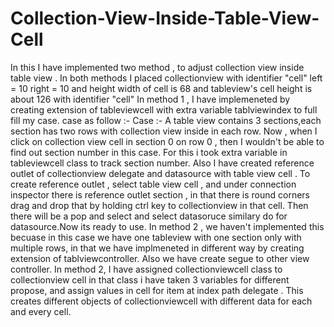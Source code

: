 # Collection-View-Inside-Table-View-Cell
In this I have implemented two method , to adjust collection view inside table view .
In both methods I placed collectionview with identifier "cell" left = 10 right = 10 and height width of cell is 68 and tableview's cell height is about 126 with identifier "cell"
In method 1 , I have implemeneted by creating extension of tableviewcell with extra variable tablviewindex to full fill my case. case as follow :- 
Case :- A table view contains 3 sections,each section has two rows with collection view inside in each row. Now , when I click on collection view cell in section 0 on row 0 , then I wouldn't be able to find out section number in this case. For this i took extra variable in tableviewcell class to track section number. Also I have created reference outlet of collectionview delegate and datasource with table view cell . To create reference outlet , select table view cell , and under connection inspector there is reference outlet section , in that there is round corners drag and drop that by holding ctrl key to collectionview in that cell. Then there will be a pop and select and select datasoruce similary do for datasource.Now its ready to use.
In method 2 , we haven't implemented this becuase in this case we have one tableview with one section only with multiple rows, in that we have implmeneted in different way by creating extension of tablviewcontroller. Also we have create segue to other view controller.
In method 2, I have assigned collectionviewcell class to collectionview cell in that class i have taken 3 variables for different propose, and assign values in cell for item at index path delegate . This creates different objects of collectionviewcell with different data for each and every cell.
